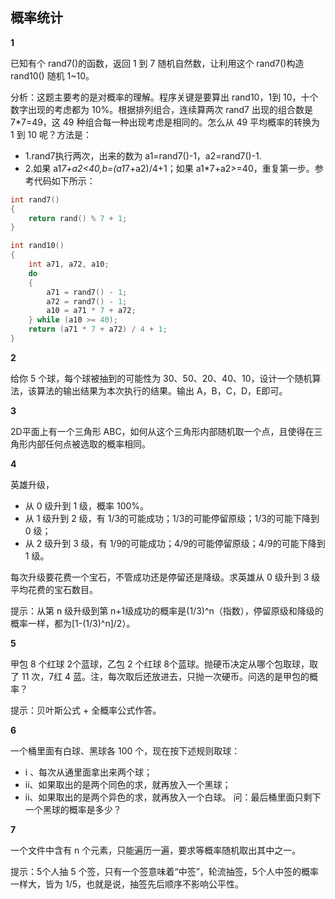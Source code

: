 
## 概率统计

**1**

已知有个 rand7()的函数，返回 1 到 7 随机自然数，让利用这个 rand7()构造 rand10() 随机 1~10。


分析：这题主要考的是对概率的理解。程序关键是要算出 rand10，1到 10，十个数字出现的考虑都为 10%。根据排列组合，连续算两次 rand7 出现的组合数是 7*7=49，这 49 种组合每一种出现考虑是相同的。怎么从 49 平均概率的转换为 1 到 10 呢？方法是：
- 1.rand7执行两次，出来的数为 a1=rand7()-1，a2=rand7()-1.
- 2.如果 a1*7+a2<40,b=(a1*7+a2)/4+1；如果 a1*7+a2>=40，重复第一步。参考代码如下所示：
```c
int rand7()
{
	return rand() % 7 + 1;
}

int rand10()
{
	int a71, a72, a10;
	do
	{
		a71 = rand7() - 1;
		a72 = rand7() - 1;
		a10 = a71 * 7 + a72;
	} while (a10 >= 40);
	return (a71 * 7 + a72) / 4 + 1;
}
```

**2**

给你 5 个球，每个球被抽到的可能性为 30、50、20、40、10，设计一个随机算法，该算法的输出结果为本次执行的结果。输出 A，B，C，D，E即可。


**3**

2D平面上有一个三角形 ABC，如何从这个三角形内部随机取一个点，且使得在三角形内部任何点被选取的概率相同。


**4**

英雄升级，
- 从 0 级升到 1 级，概率 100%。
- 从 1 级升到 2 级，有 1/3的可能成功；1/3的可能停留原级；1/3的可能下降到 0 级；
- 从 2 级升到 3 级，有 1/9的可能成功；4/9的可能停留原级；4/9的可能下降到 1 级。

每次升级要花费一个宝石，不管成功还是停留还是降级。求英雄从 0 级升到 3 级平均花费的宝石数目。

提示：从第 n 级升级到第 n+1级成功的概率是(1/3)^n（指数），停留原级和降级的概率一样，都为[1-(1/3)^n]/2）。

**5**

甲包 8 个红球 2个蓝球，乙包 2 个红球 8个蓝球。抛硬币决定从哪个包取球，取了 11 次，7红 4 蓝。注，每次取后还放进去，只抛一次硬币。问选的是甲包的概率？

提示：贝叶斯公式 + 全概率公式作答。


**6**

一个桶里面有白球、黑球各 100 个，现在按下述规则取球：
- i 、每次从通里面拿出来两个球；
- ii、如果取出的是两个同色的求，就再放入一个黑球；
- ii、如果取出的是两个异色的求，就再放入一个白球。
问：最后桶里面只剩下一个黑球的概率是多少？


**7**

一个文件中含有 n 个元素，只能遍历一遍，要求等概率随机取出其中之一。

提示：5个人抽 5 个签，只有一个签意味着“中签”，轮流抽签，5个人中签的概率一样大，皆为 1/5，也就是说，抽签先后顺序不影响公平性。
